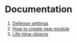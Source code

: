 # Documentation

1. [Defense settings](settings.md)
2. [How to create new module](module.md)
3. [Life-time objects](objects.md)
